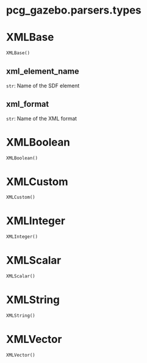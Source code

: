 
# pcg_gazebo.parsers.types


# XMLBase
```python
XMLBase()
```


## xml_element_name
`str`: Name of the SDF element

## xml_format
`str`: Name of the XML format

# XMLBoolean
```python
XMLBoolean()
```


# XMLCustom
```python
XMLCustom()
```


# XMLInteger
```python
XMLInteger()
```


# XMLScalar
```python
XMLScalar()
```


# XMLString
```python
XMLString()
```


# XMLVector
```python
XMLVector()
```

